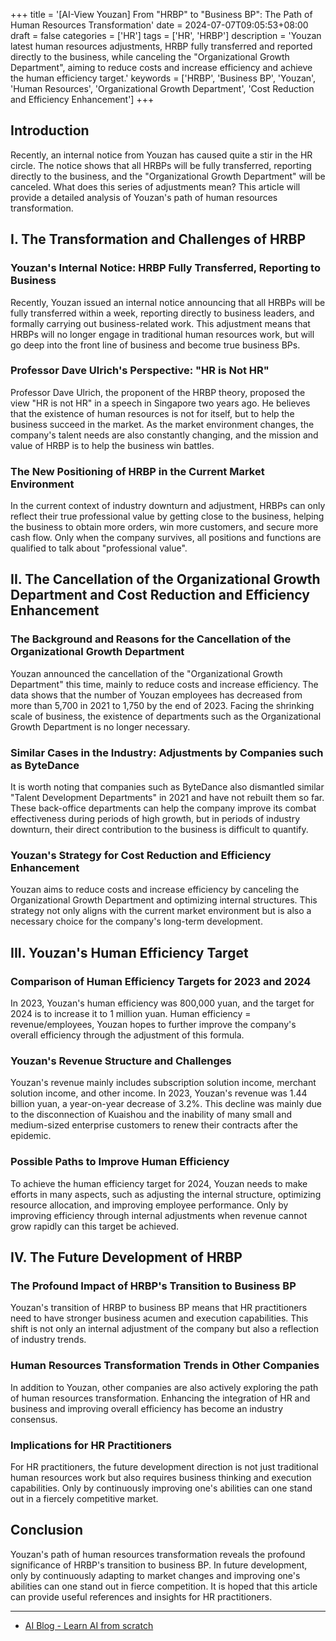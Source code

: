 +++
title = '[AI-View Youzan] From "HRBP" to "Business BP": The Path of Human Resources Transformation'
date = 2024-07-07T09:05:53+08:00
draft = false
categories = ['HR']
tags = ['HR', 'HRBP']
description = 'Youzan latest human resources adjustments, HRBP fully transferred and reported directly to the business, while canceling the "Organizational Growth Department", aiming to reduce costs and increase efficiency and achieve the human efficiency target.'
keywords = ['HRBP', 'Business BP', 'Youzan', 'Human Resources', 'Organizational Growth Department', 'Cost Reduction and Efficiency Enhancement']
+++

## Introduction
Recently, an internal notice from Youzan has caused quite a stir in the HR circle. The notice shows that all HRBPs will be fully transferred, reporting directly to the business, and the "Organizational Growth Department" will be canceled. What does this series of adjustments mean? This article will provide a detailed analysis of Youzan's path of human resources transformation.

## I. The Transformation and Challenges of HRBP

### Youzan's Internal Notice: HRBP Fully Transferred, Reporting to Business
Recently, Youzan issued an internal notice announcing that all HRBPs will be fully transferred within a week, reporting directly to business leaders, and formally carrying out business-related work. This adjustment means that HRBPs will no longer engage in traditional human resources work, but will go deep into the front line of business and become true business BPs.

### Professor Dave Ulrich's Perspective: "HR is Not HR"
Professor Dave Ulrich, the proponent of the HRBP theory, proposed the view "HR is not HR" in a speech in Singapore two years ago. He believes that the existence of human resources is not for itself, but to help the business succeed in the market. As the market environment changes, the company's talent needs are also constantly changing, and the mission and value of HRBP is to help the business win battles.

### The New Positioning of HRBP in the Current Market Environment
In the current context of industry downturn and adjustment, HRBPs can only reflect their true professional value by getting close to the business, helping the business to obtain more orders, win more customers, and secure more cash flow. Only when the company survives, all positions and functions are qualified to talk about "professional value".

## II. The Cancellation of the Organizational Growth Department and Cost Reduction and Efficiency Enhancement

### The Background and Reasons for the Cancellation of the Organizational Growth Department
Youzan announced the cancellation of the "Organizational Growth Department" this time, mainly to reduce costs and increase efficiency. The data shows that the number of Youzan employees has decreased from more than 5,700 in 2021 to 1,750 by the end of 2023. Facing the shrinking scale of business, the existence of departments such as the Organizational Growth Department is no longer necessary.

### Similar Cases in the Industry: Adjustments by Companies such as ByteDance
It is worth noting that companies such as ByteDance also dismantled similar "Talent Development Departments" in 2021 and have not rebuilt them so far. These back-office departments can help the company improve its combat effectiveness during periods of high growth, but in periods of industry downturn, their direct contribution to the business is difficult to quantify.

### Youzan's Strategy for Cost Reduction and Efficiency Enhancement
Youzan aims to reduce costs and increase efficiency by canceling the Organizational Growth Department and optimizing internal structures. This strategy not only aligns with the current market environment but is also a necessary choice for the company's long-term development.

## III. Youzan's Human Efficiency Target

### Comparison of Human Efficiency Targets for 2023 and 2024
In 2023, Youzan's human efficiency was 800,000 yuan, and the target for 2024 is to increase it to 1 million yuan. Human efficiency = revenue/employees, Youzan hopes to further improve the company's overall efficiency through the adjustment of this formula.

### Youzan's Revenue Structure and Challenges
Youzan's revenue mainly includes subscription solution income, merchant solution income, and other income. In 2023, Youzan's revenue was 1.44 billion yuan, a year-on-year decrease of 3.2%. This decline was mainly due to the disconnection of Kuaishou and the inability of many small and medium-sized enterprise customers to renew their contracts after the epidemic.

### Possible Paths to Improve Human Efficiency
To achieve the human efficiency target for 2024, Youzan needs to make efforts in many aspects, such as adjusting the internal structure, optimizing resource allocation, and improving employee performance. Only by improving efficiency through internal adjustments when revenue cannot grow rapidly can this target be achieved.

## IV. The Future Development of HRBP

### The Profound Impact of HRBP's Transition to Business BP
Youzan's transition of HRBP to business BP means that HR practitioners need to have stronger business acumen and execution capabilities. This shift is not only an internal adjustment of the company but also a reflection of industry trends.

### Human Resources Transformation Trends in Other Companies
In addition to Youzan, other companies are also actively exploring the path of human resources transformation. Enhancing the integration of HR and business and improving overall efficiency has become an industry consensus.

### Implications for HR Practitioners
For HR practitioners, the future development direction is not just traditional human resources work but also requires business thinking and execution capabilities. Only by continuously improving one's abilities can one stand out in a fiercely competitive market.

## Conclusion
Youzan's path of human resources transformation reveals the profound significance of HRBP's transition to business BP. In future development, only by continuously adapting to market changes and improving one's abilities can one stand out in fierce competition. It is hoped that this article can provide useful references and insights for HR practitioners.

---

- [AI Blog - Learn AI from scratch](https://ai-blog.aihub2022.top/post/youzan-hrbp-to-business-bp-transformation/)
<!-- - [WeChat Official Account - Learn AI from scratch](...) -->
<!-- - [CSDN - Learn AI from scratch](...) -->
<!-- - [Juejin - Learn AI from scratch](...) -->
<!-- - [Zhihu - Learn AI from scratch](...) -->
<!-- - [Alibaba Cloud - Learn AI from scratch](...) -->
<!-- - [Tencent Cloud - Learn AI from scratch](...) -->
